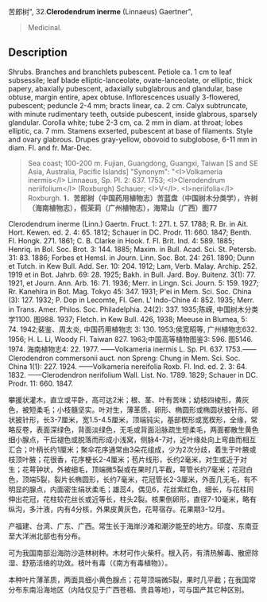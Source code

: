 苦郎树",
32.**Clerodendrum inerme** (Linnaeus) Gaertner",

> Medicinal.

## Description
Shrubs. Branches and branchlets pubescent. Petiole ca. 1 cm to leaf subsessile; leaf blade elliptic-lanceolate, ovate-lanceolate, or elliptic, thick papery, abaxially pubescent, adaxially subglabrous and glandular, base obtuse, margin entire, apex obtuse. Inflorescences usually 3-flowered, pubescent; peduncle 2-4 mm; bracts linear, ca. 2 cm. Calyx subtruncate, with minute rudimentary teeth, outside pubescent, inside glabrous, sparsely glandular. Corolla white; tube 2-3 cm, ca. 2 mm in diam. at throat; lobes elliptic, ca. 7 mm. Stamens exserted, pubescent at base of filaments. Style and ovary glabrous. Drupes gray-yellow, obovoid to subglobose, 6-11 mm in diam. Fl. and fr. Mar-Dec.

> Sea coast; 100-200 m. Fujian, Guangdong, Guangxi, Taiwan [S and SE Asia, Australia, Pacific Islands]
  "Synonym": "&lt;I&gt;Volkameria inermis&lt;/I&gt; Linnaeus, Sp. Pl. 2: 637. 1753; &lt;I&gt;Clerodendrum neriifolium&lt;/I&gt; (Roxburgh) Schauer; &lt;I&gt;V&lt;/I&gt;. &lt;I&gt;neriifolia&lt;/I&gt; Roxburgh.
**1．苦郎树（中国药用植物志）苦蓝盘（中国树木分类学），许树（海南植物志），假茉莉（广州植物志），海常山（广西）图77**

Clerodendrum inerme (Linn.) Gaertn. Fruct. 1: 271. t. 57. 1788; R. Br. in Ait. Hort. Kewen. ed. 2. 4: 65. 1812; Schauer in DC. Prodr. 11: 660. 1847; Benth. Fl. Hongk. 271. 1861; C. B. Clarke in Hook. f. Fl. Brit. Ind. 4: 589. 1885; Henriq. in Bol. Soc. Brot. 3: 144. 1885; Maxim. in Bull. Acad. Sci. St. Petersb. 31: 83. 1886; Forbes et Hemsl. in Journ. Linn. Soc. Bot. 24: 261. 1890; Dunn et Tutch. in Kew Bull. Add. Ser. 10: 204. 1912; Lam, Verb. Malay. Archip. 252. 1919 et in Bot. Jahrb. 69: 28. 1925; Bakh. in Bull. Jard. Boy. Buitenz. 3(1): 77. 1921, et Journ. Ann. Arb. 16: 71. 1936; Merr. in Lingn. Sci. Journ. 5: 159. 1927; Rr. Kanehira in Bot. Mag. Tokyo 45: 347. 1931; P'ei in Mem. Sci. Soc. China (3): 127. 1932; P. Dop in Lecomte, Fl. Gen. L' Indo-Chine 4: 852. 1935; Merr. in Trans. Amer. Philos. Soc. Philadelphia. 24(2): 337. 1935;陈嵘, 中国树木分类学1100. 图988. 1937; Fletch. in Kew Bull. 426, 1938; Meeuse in Blumea, 5: 74. 1942;裴鉴、周太炎, 中国药用植物志 3: 130. 1953;侯宽昭等, 广州植物志632. 1956; H. L. Li, Woody Fl. Taiwan 827. 1963;中国高等植物图鉴3: 596. 图5146. 1974. 海南植物志4: 22. 1977. ——Volkameria inermis L. Sp. Pl. 637. 1753.——Clerodendron commersonii auct. non Spreng: Chung in Mem. Sci. Soc. China 1(1): 227. 1924. ——Volkameria nereifolia Roxb. Fl. Ind. ed. 2. 3: 64. 1832. ——Clerodendron nerifolium Wall. List. No. 1789. 1829; Schauer in DC. Prodr. 11: 660. 1847.

攀援状灌木，直立或平卧，高可达2米；根、茎、叶有苦味；幼枝四棱形，黄灰色，被短柔毛；小枝髓坚实。叶对生，薄革质，卵形、椭圆形或椭圆状披针形、卵状披针形，长3-7厘米，宽1.5-4.5厘米，顶端钝尖，基部楔形或宽楔形，全缘，常略反卷，表面深绿色，背面淡绿色，无毛或背面沿脉疏生短柔毛，两面都散生黄色细小腺点，干后褪色或脱落而形成小浅窝，侧脉4-7对，近叶缘处向上弯曲而相互汇合；叶柄长约1厘米；聚伞花序通常由3朵花组成，少为2次分歧，着生于叶腋或枝顶叶腋；花很香，花序梗长2-4厘米；苞片线形，长约2毫米，对生或近于对生；花萼钟状，外被细毛，顶端微5裂或在果时几平截，萼管长约7毫米；花冠白色，顶端5裂，裂片长椭圆形，长约7毫米，花冠管长2-3厘米，外面几无毛，有不明显的腺点，内面密生绢状柔毛；雄蕊4，偶见6，花丝紫红色，细长，与花柱同伸出花冠，花柱较花丝长或近等长，柱头2裂。核果倒卵形，直径7-10毫米，略有纵沟，多汁液，内有4分核，外果皮黄灰色，花萼宿存。花果期3-12月。

产福建、台湾、广东、广西。常生长于海岸沙滩和潮汐能至的地方。印度、东南亚至大洋洲北部也有分布。

可为我国南部沿海防沙造林树种。木材可作火柴杆。根入药，有清热解毒、散瘀除湿、舒筋活络的功效。枝叶有毒（《南方有毒植物》）。

本种叶片薄革质，两面具细小黄色腺点；花萼顶端微5裂，果时几平截；在我国常分布东南沿海地区（内陆仅见于广西苍梧、贵县等地），可与国产其它种区别。
